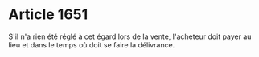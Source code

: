 # Article 1651

S'il n'a rien été réglé à cet égard lors de la vente, l'acheteur doit payer au lieu et dans le temps où doit se faire la délivrance.
